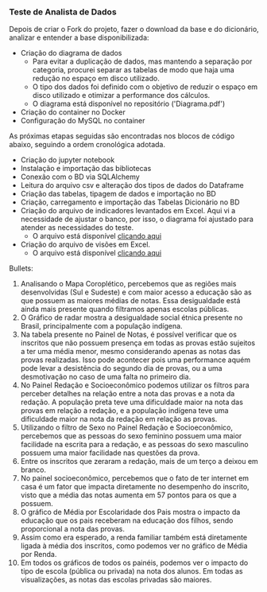 ### Teste de Analista de Dados

Depois de criar o Fork do projeto, fazer o download da base e do dicionário, analizar e entender a base disponibilizada:
- Criação do diagrama de dados
    - Para evitar a duplicação de dados, mas mantendo a separação por categoria, procurei separar as tabelas de modo que haja uma redução no espaço em disco utilizado. 
    - O tipo dos dados foi definido com o objetivo de reduzir o espaço em disco utilizado e otimizar a performance dos cálculos.
    - O diagrama está disponível no repositório ('Diagrama.pdf')
- Criação do container no Docker
- Configuração do MySQL no container

As próximas etapas seguidas são encontradas nos blocos de código abaixo, seguindo a ordem cronológica adotada.
- Criação do jupyter notebook
- Instalação e importação das bibliotecas
- Conexão com o BD via SQLAlchemy
- Leitura do arquivo csv e alteração dos tipos de dados do Dataframe
- Criação das tabelas, tipagem de dados e importação no BD
- Criação, carregamento e importação das Tabelas Dicionário no BD
- Criação do arquivo de indicadores levantados em Excel. Aqui vi a necessidade de ajustar o banco, por isso, o diagrama foi ajustado para atender as necessidades do teste.
    - O arquivo está disponível [clicando aqui](https://docs.google.com/spreadsheets/d/1de-xZhzdkAc_e99nKchbXzaJc1hEG4fH/edit?usp=sharing&ouid=103709149943287631455&rtpof=true&sd=true)
- Criação do arquivo de visões em Excel.
    - O arquivo está disponível [clicando aqui](https://docs.google.com/spreadsheets/d/1-msRg5k1M1YlXqOCOGfH4E_ZLjU3hK5e/edit?usp=sharing&ouid=103709149943287631455&rtpof=true&sd=true)

Bullets:
1.	Analisando o Mapa Coroplético, percebemos que as regiões mais desenvolvidas (Sul e Sudeste) e com maior acesso a educação são as que possuem as maiores médias de notas. Essa desigualdade está ainda mais presente quando filtramos apenas escolas públicas.
2.	O Gráfico de radar mostra a desigualdade social étnica presente no Brasil, principalmente com a população indígena.
3.	Na tabela presente no Painel de Notas, é possível verificar que os inscritos que não possuem presença em todas as provas estão sujeitos a ter uma média menor, mesmo considerando apenas as notas das provas realizadas. Isso pode acontecer pois uma performance aquém pode levar a desistência do segundo dia de provas, ou a uma desmotivação no caso de uma falta no primeiro dia.
4.	 No Painel Redação e Socioeconômico podemos utilizar os filtros para perceber detalhes na relação entre a nota das provas e a nota da redação. A população preta teve uma dificuldade maior na nota das provas em relação a redação, e a população indígena teve uma dificuldade maior na nota da redação em relação as provas.
5.	Utilizando o filtro de Sexo no Painel Redação e Socioeconômico, percebemos que as pessoas do sexo feminino possuem uma maior facilidade na escrita para a redação, e as pessoas do sexo masculino possuem uma maior facilidade nas questões da prova.
6.	Entre os inscritos que zeraram a redação, mais de um terço a deixou em branco.
7.	 No painel socioeconômico, percebemos que o fato de ter internet em casa é um fator que impacta diretamente no desempenho do inscrito, visto que a média das notas aumenta em 57 pontos para os que a possuem.
8.	O gráfico de Média por Escolaridade dos Pais mostra o impacto da educação que os pais receberam na educação dos filhos, sendo proporcional a nota das provas.
9.	Assim como era esperado, a renda familiar também está diretamente ligada à média dos inscritos, como podemos ver no gráfico de Média por Renda.
10.	Em todos os gráficos de todos os painéis, podemos ver o impacto do tipo de escola (pública ou privada) na nota dos alunos. Em todas as visualizações, as notas das escolas privadas são maiores.
